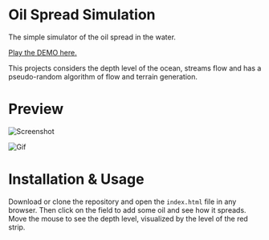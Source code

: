 # Oil Spread Simulation

The simple simulator of the oil spread in the water.

[Play the DEMO here.](https://zitros.github.io/edu-oilSpreadSimulation/src/)

This projects considers the depth level of the ocean, streams flow and
has a pseudo-random algorithm of flow and terrain generation.

# Preview

![Screenshot](https://cloud.githubusercontent.com/assets/4989256/19352636/30e63422-9169-11e6-94be-360fde0f6251.png)

![Gif](https://cloud.githubusercontent.com/assets/4989256/19385408/0bc20582-9217-11e6-8062-65ce60928434.gif)

# Installation & Usage

Download or clone the repository and open the `index.html` file in any
browser. Then click on the field to add some oil and see how it spreads.
Move the mouse to see the depth level, visualized by the level of the
red strip.
